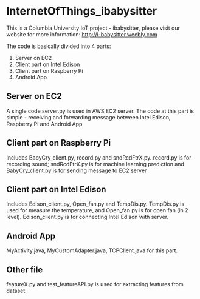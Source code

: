# InternetOfThings_ibabysitter

This is a Columbia University IoT project - ibabysitter, please visit our website for more information:
http://i-babysitter.weebly.com

The code is basically divided into 4 parts:
1. Server on EC2
2. Client part on Intel Edison
3. Client part on Raspberry Pi
4. Android App

## Server on EC2
A single code server.py is used in AWS EC2 server. The code at this part is simple - receiving and forwarding message between Intel Edison, Raspberry Pi and Android App

## Client part on Raspberry Pi
Includes BabyCry_client.py, record.py and sndRcdFtrX.py. record.py is for recording sound; sndRcdFtrX.py is for machine learning prediction and BabyCry_client.py is for sending message to EC2 server

## Client part on Intel Edison
Includes Edison_client.py, Open_fan.py and TempDis.py. TempDis.py is used for measure the temperature, and Open_fan.py is for open fan (in 2 level). Edison_client.py is for connecting Intel Edison with server.

## Android App
MyActivity.java, MyCustomAdapter.java, TCPClient.java for this part.

## Other file
featureX.py and test_featureAPI.py is used for extracting features from dataset
